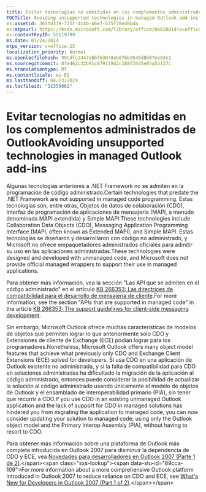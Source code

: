 ```yaml
---
title: Evitar tecnologías no admitidas en los complementos administrados de Outlook
TOCTitle: Avoiding unsupported technologies in managed Outlook add-ins
ms:assetid: 365fd319-725f-4c4b-b6e7-575f78ed8bda
ms:mtpsurl: https://msdn.microsoft.com/library/office/bb610014(v=office.15)
ms:contentKeyID: 55119789
ms.date: 07/24/2014
mtps_version: v=office.15
localization_priority: Normal
ms.openlocfilehash: 99cdfc2447e6bf63078eb87bb9546d8b07ee83e1
ms.sourcegitcommit: 8fe462c32b91c87911942c188f3445e85a54137c
ms.translationtype: MT
ms.contentlocale: es-ES
ms.lasthandoff: 04/23/2019
ms.locfileid: "32359062"
---
```

# <a name="avoiding-unsupported-technologies-in-managed-outlook-add-ins"></a><span data-ttu-id="89cca-102">Evitar tecnologías no admitidas en los complementos administrados de Outlook</span><span class="sxs-lookup"><span data-stu-id="89cca-102">Avoiding unsupported technologies in managed Outlook add-ins</span></span>

<span data-ttu-id="89cca-103">Algunas tecnologías anteriores a .NET Framework no se admiten en la programación de código administrado.</span><span class="sxs-lookup"><span data-stu-id="89cca-103">Certain technologies that predate the .NET Framework are not supported in managed code programming.</span></span> <span data-ttu-id="89cca-104">Estas tecnologías son, entre otras, Objetos de datos de colaboración (CDO), Interfaz de programación de aplicaciones de mensajería (MAPI, a menudo denominada MAPI extendida) y Simple MAPI.</span><span class="sxs-lookup"><span data-stu-id="89cca-104">These technologies include Collaboration Data Objects (CDO), Messaging Application Programming Interface (MAPI, often known as Extended MAPI), and Simple MAPI.</span></span> <span data-ttu-id="89cca-105">Estas tecnologías se diseñaron y desarrollaron con código no administrado, y Microsoft no ofrece empaquetadores administrados oficiales para admitir su uso en las aplicaciones administradas.</span><span class="sxs-lookup"><span data-stu-id="89cca-105">These technologies were designed and developed with unmanaged code, and Microsoft does not provide official managed wrappers to support their use in managed applications.</span></span> 

<span data-ttu-id="89cca-106">Para obtener más información, vea la sección "Las API que se admiten en el código administrado" en el artículo [KB 266353: Las directrices de compatibilidad para el desarrollo de mensajería de cliente](https://go.microsoft.com/fwlink/?linkid=89209).</span><span class="sxs-lookup"><span data-stu-id="89cca-106">For more information, see the section "APIs that are supported in managed code" in the article [KB 266353: The support guidelines for client-side messaging development](https://go.microsoft.com/fwlink/?linkid=89209).</span></span>

<span data-ttu-id="89cca-107">Sin embargo, Microsoft Outlook ofrece muchas características de modelos de objetos que permiten lograr lo que anteriormente solo CDO y Extensiones de cliente de Exchange (ECE) podían lograr para los programadores.</span><span class="sxs-lookup"><span data-stu-id="89cca-107">Nonetheless, Microsoft Outlook offers many object model features that achieve what previously only CDO and Exchange Client Extensions (ECE) solved for developers.</span></span> <span data-ttu-id="89cca-108">Si usa CDO en una aplicación de Outlook existente no administrada, y si la falta de compatibilidad para CDO en soluciones administradas ha dificultado la migración de la aplicación al código administrado, entonces puede considerar la posibilidad de actualizar la solución al código administrado usando únicamente el modelo de objetos de Outlook y el ensamblado de interoperabilidad primario (PIA), sin tener que recurrir a CDO.</span><span class="sxs-lookup"><span data-stu-id="89cca-108">If you use CDO in an existing unmanaged Outlook application and the lack of support for CDO in managed solutions has hindered you from migrating the application to managed code, you can now consider updating your solution to managed code, using only the Outlook object model and the Primary Interop Assembly (PIA), without having to resort to CDO.</span></span> 

<span data-ttu-id="89cca-109">Para obtener más información sobre una plataforma de Outlook más completa introducida en Outlook 2007 para disminuir la dependencia de CDO y ECE, vea [Novedades para desarrolladores en Outlook 2007 (Parte 1 de 2)](https://msdn.microsoft.com/library/bb226711\(v=office.15\)).</span><span class="sxs-lookup"><span data-stu-id="89cca-109">For more information about a more comprehensive Outlook platform introduced in Outlook 2007 to reduce reliance on CDO and ECE, see [What's New for Developers in Outlook 2007 (Part 1 of 2)](https://msdn.microsoft.com/library/bb226711\(v=office.15\)).</span></span>


